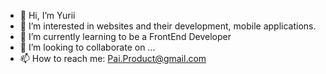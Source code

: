 - 👋 Hi, I’m Yurii
- 👀 I’m interested in websites and their development, mobile applications.
- 🌱 I’m currently learning to be a FrontEnd Developer
- 💞️ I’m looking to collaborate on ...
- 📫 How to reach me: Pai.Product@gmail.com

<!---
Fersio/Fersio is a ✨ special ✨ repository because its `README.md` (this file) appears on your GitHub profile.
You can click the Preview link to take a look at your changes.
--->
